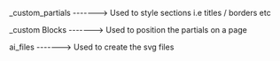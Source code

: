 _custom_partials
------->  Used to style sections i.e titles / borders etc

_custom Blocks 
------->  Used to position the partials on a page

ai_files
------->  Used to create the svg files